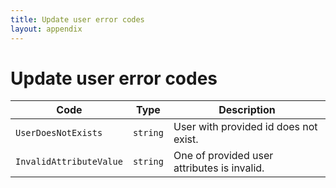```yaml
---
title: Update user error codes
layout: appendix
---
```


# Update user error codes

Code       				 | Type      | Description
-------------------------|-----------|----------------------------------------------
`UserDoesNotExists`  	 |`string`   | User with provided id does not exist.
`InvalidAttributeValue`  |`string`   | One of provided user attributes is invalid.


